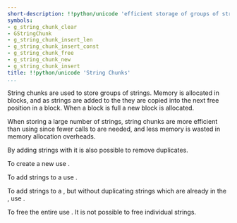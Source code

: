 ```yaml
---
short-description: !!python/unicode 'efficient storage of groups of strings'
symbols:
- g_string_chunk_clear
- GStringChunk
- g_string_chunk_insert_len
- g_string_chunk_insert_const
- g_string_chunk_free
- g_string_chunk_new
- g_string_chunk_insert
title: !!python/unicode 'String Chunks'
...
```


String chunks are used to store groups of strings. Memory is
allocated in blocks, and as strings are added to the [](GStringChunk)
they are copied into the next free position in a block. When a block
is full a new block is allocated.

When storing a large number of strings, string chunks are more
efficient than using [](g_strdup) since fewer calls to [](malloc) are
needed, and less memory is wasted in memory allocation overheads.

By adding strings with [](g_string_chunk_insert_const) it is also
possible to remove duplicates.

To create a new [](GStringChunk) use [](g_string_chunk_new).

To add strings to a [](GStringChunk) use [](g_string_chunk_insert).

To add strings to a [](GStringChunk), but without duplicating strings
which are already in the [](GStringChunk), use
[](g_string_chunk_insert_const).

To free the entire [](GStringChunk) use [](g_string_chunk_free). It is
not possible to free individual strings.
